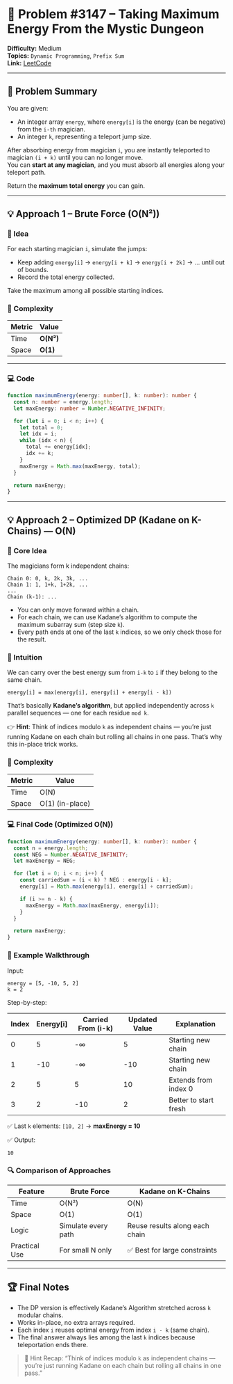 # 🧩 Problem #3147 – Taking Maximum Energy From the Mystic Dungeon

**Difficulty:** Medium  
**Topics:** `Dynamic Programming`, `Prefix Sum`  
**Link:** [LeetCode](https://leetcode.com/problems/taking-maximum-energy-from-the-mystic-dungeon/)

---

## 📜 Problem Summary
You are given:
- An integer array `energy`, where `energy[i]` is the energy (can be negative) from the `i-th` magician.
- An integer `k`, representing a teleport jump size.

After absorbing energy from magician `i`, you are instantly teleported to magician `(i + k)` until you can no longer move.  
You can **start at any magician**, and you must absorb all energies along your teleport path.

Return the **maximum total energy** you can gain.

---

## 💡 Approach 1 – Brute Force (O(N²))

### 🧩 Idea
For each starting magician `i`, simulate the jumps:
- Keep adding `energy[i]` → `energy[i + k]` → `energy[i + 2k]` → … until out of bounds.
- Record the total energy collected.

Take the maximum among all possible starting indices.

### 🧮 Complexity
| Metric | Value |
|---------|--------|
| Time | **O(N²)** |
| Space | **O(1)** |

---

### 💻 Code
```Typescript []
function maximumEnergy(energy: number[], k: number): number {
  const n: number = energy.length;
  let maxEnergy: number = Number.NEGATIVE_INFINITY;

  for (let i = 0; i < n; i++) {
    let total = 0;
    let idx = i;
    while (idx < n) {
      total += energy[idx];
      idx += k;
    }
    maxEnergy = Math.max(maxEnergy, total);
  }

  return maxEnergy;
}
```
---

## 💡 Approach 2 – Optimized DP (Kadane on K-Chains) — O(N)

### 🧩 Core Idea

The magicians form k independent chains:

```plaintext
Chain 0: 0, k, 2k, 3k, ...
Chain 1: 1, 1+k, 1+2k, ...
...
Chain (k-1): ...
```

- You can only move forward within a chain.
- For each chain, we can use Kadane’s algorithm to compute the maximum subarray sum (step size `k`).
- Every path ends at one of the last `k` indices, so we only check those for the result.

### 🧠 Intuition

We can carry over the best energy sum from `i-k` to `i` if they belong to the same chain.

```plaintext
energy[i] = max(energy[i], energy[i] + energy[i - k])
```

That’s basically **Kadane’s algorithm**, but applied independently across `k` parallel sequences — one for each residue `mod k`.

👉 **Hint**: Think of indices modulo `k` as independent chains — you’re just running Kadane on each chain but rolling all chains in one pass. That’s why this in-place trick works.

### 🧮 Complexity

| Metric |	Value |
| ---- | ---- |
| Time |	O(N) |
| Space |	O(1) (in-place) |

### 💻 Final Code (Optimized O(N))

```Typescript []
function maximumEnergy(energy: number[], k: number): number {
  const n = energy.length;
  const NEG = Number.NEGATIVE_INFINITY;
  let maxEnergy = NEG;

  for (let i = 0; i < n; i++) {
    const carriedSum = (i < k) ? NEG : energy[i - k];
    energy[i] = Math.max(energy[i], energy[i] + carriedSum);

    if (i >= n - k) {
      maxEnergy = Math.max(maxEnergy, energy[i]);
    }
  }

  return maxEnergy;
}
```

### 🧩 Example Walkthrough

Input:

```plaintext
energy = [5, -10, 5, 2]
k = 2
```

Step-by-step:

| Index |	Energy[i] |	Carried From (i-k) |	Updated Value |	Explanation |
| ---- | ---- | ---- | ---- | ---- |
| 0 |	5 |	-∞ |	5 |	Starting new chain |
| 1 |	-10 |	-∞ |	-10 |	Starting new chain |
| 2 |	5 |	5 |	10 |	Extends from index 0 |
| 3 |	2 |	-10 |	2 |	Better to start fresh |

✅ Last `k` elements: `[10, 2]` → **maxEnergy = 10**

✅ Output:

```plaintext
10
```

### 🔍 Comparison of Approaches

| Feature |	Brute Force |	Kadane on K-Chains |
| ---- | ---- | ---- |
| Time |	O(N²) |	O(N) |
| Space |	O(1) |	O(1) |
| Logic |	Simulate every path |	Reuse results along each chain |
| Practical Use |	For small N only |	✅ Best for large constraints |

---

## 🏆 Final Notes

- The DP version is effectively Kadane’s Algorithm stretched across `k` modular chains.
- Works in-place, no extra arrays required.
- Each index `i` reuses optimal energy from index `i - k` (same chain).
- The final answer always lies among the last `k` indices because teleportation ends there.

> 💬 Hint Recap: “Think of indices modulo `k` as independent chains — you’re just running Kadane on each chain but rolling all chains in one pass.”
